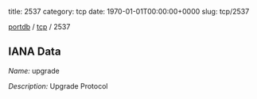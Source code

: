 title: 2537
category: tcp
date: 1970-01-01T00:00:00+0000
slug: tcp/2537

[portdb](/) / [tcp](/category/tcp.html) / 2537


## IANA Data

_Name:_ upgrade

_Description:_ Upgrade Protocol

